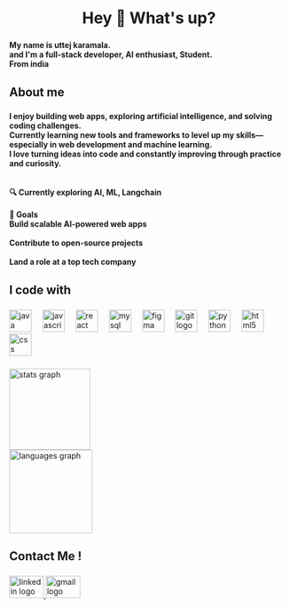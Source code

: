 <h1 align="center">Hey 👋 What's up?</h1>

###

<h4 align="left">My name is uttej karamala.<br> and I'm a full-stack developer, AI enthusiast, Student. <br>From india</h4>

###

<h2 align="left">About me</h2>

###

<h4 align="left">I enjoy building web apps, exploring artificial intelligence, and solving coding challenges.  <br>Currently learning new tools and frameworks to level up my skills—especially in web development and machine learning.  <br>I love turning ideas into code and constantly improving through practice and curiosity.<br><br><br>🔍 Currently exploring AI, ML, Langchain<br><br>🎯 Goals<br>Build scalable AI-powered web apps<br><br>Contribute to open-source projects<br><br>Land a role at a top tech company</h4>

###

<h2 align="left">I code with</h2>

###

<div align="left">
  <img src="https://cdn.jsdelivr.net/gh/devicons/devicon/icons/java/java-original.svg" height="40" alt="java logo"  />
  <img width="12" />
  <img src="https://cdn.jsdelivr.net/gh/devicons/devicon/icons/javascript/javascript-original.svg" height="40" alt="javascript logo"  />
  <img width="12" />
  <img src="https://cdn.jsdelivr.net/gh/devicons/devicon/icons/react/react-original.svg" height="40" alt="react logo"  />
  <img width="12" />
  <img src="https://cdn.jsdelivr.net/gh/devicons/devicon/icons/mysql/mysql-original.svg" height="40" alt="mysql logo"  />
  <img width="12" />
  <img src="https://cdn.jsdelivr.net/gh/devicons/devicon/icons/figma/figma-original.svg" height="40" alt="figma logo"  />
  <img width="12" />
  <img src="https://cdn.jsdelivr.net/gh/devicons/devicon/icons/git/git-original.svg" height="40" alt="git logo"  />
  <img width="12" />
  <img src="https://cdn.jsdelivr.net/gh/devicons/devicon/icons/python/python-original.svg" height="40" alt="python logo"  />
  <img width="12" />
  <img src="https://cdn.jsdelivr.net/gh/devicons/devicon/icons/html5/html5-original.svg" height="40" alt="html5 logo"  />
  <img width="12" />
  <img src="https://cdn.jsdelivr.net/gh/devicons/devicon/icons/css3/css3-original.svg" height="40" alt="css logo"  />
</div>

###

<div align="left">
  <img src="https://github-readme-stats.vercel.app/api?username=uttejkaramala&hide_title=false&hide_rank=false&show_icons=true&include_all_commits=true&count_private=false&disable_animations=false&theme=rose_pine&locale=en&hide_border=true&order=1" height="146" alt="stats graph" /> <br>
  <img src="https://github-readme-stats.vercel.app/api/top-langs?username=uttejkaramala&locale=en&hide_title=false&layout=compact&card_width=320&langs_count=5&theme=rose_pine&hide_border=false&order=2" height="150" alt="languages graph"  />
</div>

###

<h2 align="left">Contact Me !</h2>

###

<div align="left">
  <a href="www.linkedin.com/in/uttej-karamala" target="_blank">
    <img src="https://raw.githubusercontent.com/maurodesouza/profile-readme-generator/master/src/assets/icons/social/linkedin/default.svg" width="62" height="40" alt="linkedin logo"  />
  </a>
  <a href="karamalauttej@gmail.com" target="_blank">
    <img src="https://raw.githubusercontent.com/maurodesouza/profile-readme-generator/master/src/assets/icons/social/gmail/default.svg" width="62" height="40" alt="gmail logo"  />
  </a>
</div>

###
